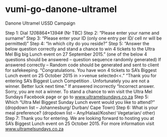 # vumi-go-danone-ultramel
Danone Ultramel USSD Campaign

 
Step 1: Dial *120*8864*1394# (Nr TBC)
Step 2: ”Please enter your name and surname”
Step 3: “Please enter your ID (only one entry per ID/ cell nr will be permitted)”
Step 4:  “In which city do you reside?”
Step 5: “Answer the below question correctly and stand a chance to win 4 tickets to the Ultra Mel Big big Lunch event on 27 September 2015.” 
	(one of the below 4 questions should be answered – question sequence randomly generated)
		If answered correctly – Random code should be generated and sent to client for safekeeping. 
			“Congratulations. You have won 4 tickets to SA’s Biggest Lunch event on  25 October 2015 in >>venue selected<<.”
			“Thank you for entering SA’s Biggest Lunch Competition . Unfortunately you are not a winner. Better luck next time.”
		If answered incorrectly
			“Incorrect answer. Sorry, you are not a winner. To stand a chance to win visit the Ultra Mel Sundays Facebook page or  go to www.ultramelsundays.co.za
Step 5: Which “Ultra Mel Biggest Sunday Lunch event would you like to attend?” (dropdown list – Johannesburg/ Durban/ Cape Town)
Step 6: What is your meal preference? (dropdown list – Any/Halaal/Kosher/ Vegetarian/ other)
Step 7: Thank you for entering. We are looking forward to hosting you at SA’s Biggest Lunch event on  25 October 2015.
                                 For more information visit www.ultramelsundays.co.za


